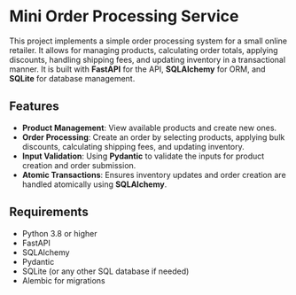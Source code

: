 # Mini Order Processing Service

This project implements a simple order processing system for a small online retailer. It allows for managing products, calculating order totals, applying discounts, handling shipping fees, and updating inventory in a transactional manner. It is built with **FastAPI** for the API, **SQLAlchemy** for ORM, and **SQLite** for database management.

## Features

- **Product Management**: View available products and create new ones.
- **Order Processing**: Create an order by selecting products, applying bulk discounts, calculating shipping fees, and updating inventory.
- **Input Validation**: Using **Pydantic** to validate the inputs for product creation and order submission.
- **Atomic Transactions**: Ensures inventory updates and order creation are handled atomically using **SQLAlchemy**.

## Requirements

- Python 3.8 or higher
- FastAPI
- SQLAlchemy
- Pydantic
- SQLite (or any other SQL database if needed)
- Alembic for migrations

